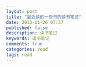 ```yaml
---
layout: post
title: "最近读的一些书的读书笔记"
date: 2013-11-26 07:37
published: false
description: 读书笔记
keywords: 读书笔记
comments: true
categories: read
tags: read
---
```




